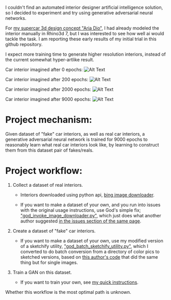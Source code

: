 
I couldn't find an automated interior designer artificial intelligence solution, so I decided to experiment and try using generative adversarial neural networks.

For [my supercar 3d design concept "Aria Dio"](https://www.facebook.com/TheAriaDio), I had already modeled the interior manually in Rhino3d 7, but I was interested to see how well ai would tackle the task. I am reporting these early results of my initial trial in this github repository.

I expect more training time to generate higher resolution interiors, instead of the current somewhat hyper-artlike result.


Car interior imagined after 0 epochs:
![Alt Text](https://github.com/JordanMicahBennett/WORLDS-FIRST-OPEN-SOURCE-AI-CAR-INTERIOR-DESIGNER/blob/main/showcase/imagined_interior_0_epochs.png?raw=true)

Car interior imagined after 200 epochs:
![Alt Text](https://github.com/JordanMicahBennett/WORLDS-FIRST-OPEN-SOURCE-AI-CAR-INTERIOR-DESIGNER/blob/main/showcase/imagined_interior_200_epochs.png?raw=true)

Car interior imagined after 2000 epochs:
![Alt Text](https://github.com/JordanMicahBennett/WORLDS-FIRST-OPEN-SOURCE-AI-CAR-INTERIOR-DESIGNER/blob/main/showcase/imagined_interior_2000_epochs.png?raw=true)

Car interior imagined after 9000 epochs:
![Alt Text](https://github.com/JordanMicahBennett/WORLDS-FIRST-OPEN-SOURCE-AI-CAR-INTERIOR-DESIGNER/blob/main/showcase/imagined_interior_9000_epochs.png?raw=true)



Project mechanism:
======
Given dataset of "fake" car interiors, as well as real car interiors, a generative adversarial neural network is trained for 9000 epochs to reasonably learn what real car interiors look like, by learning to construct them from this dataset pair of fakes/reals.





Project workflow:
======
1. Collect a dataset of real interiors. 
	* Interiors downloaded using python api, [bing image downloader](https://github.com/gurugaurav/bing_image_downloader).
	
	* If you want to make a dataset of your own, and you run into issues with the original usage instructions, use God's simple fix; ["god_invoke_image_downloader.py"](https://github.com/JordanMicahBennett/WORLDS-FIRST-OPEN-SOURCE-AI-CAR-INTERIOR-DESIGNER/blob/main/god_invoke_image_downloader.py),  which just does what another author suggested [in the issues section of the same page](https://github.com/gurugaurav/bing_image_downloader/issues/4). 
	
2. Create a dataset of "fake" car interiors. 

	* If you want to make a dataset of your own, use my modified version of a sketchify utility, ["god_batch_sketchify_utility.py"](https://github.com/JordanMicahBennett/WORLDS-FIRST-OPEN-SOURCE-AI-CAR-INTERIOR-DESIGNER/blob/main/god_batch_sketchify_utility.py), which I converted to do batch conversion from a directory of color pics to sketched versions, based on [this author's code](https://github.com/rra94/sketchify/blob/master/sketchify.ipynb) that did the same thing but for single images.
	
3. Train a GAN on this dataset.

	* If you want to train your own, see [my quick instructions](god_training_instructions.md).

Whether this workflow is the most optimal path is unknown.
